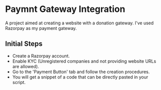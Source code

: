 # Paymnt Gateway Integration

A project aimed at creating a website with a donation gateway. I've used Razorpay as my payment gateway. 

## Initial Steps

* Create a Razorpay account.
* Enable KYC (Unregistered companies and not providing website URLs are allowed).
* Go to the 'Payment Button' tab and follow the creation procedures.
* You will get a snippet of a code that can be directly pasted in your script.
